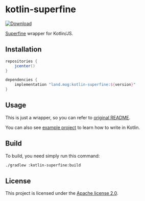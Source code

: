 # kotlin-superfine

[ ![Download](https://api.bintray.com/packages/monchi/maven/kotlin-superfine/images/download.svg) ](https://bintray.com/monchi/maven/kotlin-superfine/_latestVersion)

[Superfine](https://github.com/jorgebucaran/superfine) wrapper for Kotlin/JS.

## Installation

```groovy
repositories {
    jcenter()
}

dependencies {
    implementation "land.mog:kotlin-superfine:${version}"
}
```

## Usage

This is just a wrapper, so you can refer to [original README](https://github.com/jorgebucaran/superfine/blob/master/README.md).

You can also see [example project](https://github.com/Monchi/kotlin-superfine/tree/master/example) to learn how to write in Kotlin.

## Build

To build, you need simply run this command:

```bash
./gradlew :kotlin-superfine:build
```

## License

This project is licensed under the [Apache license 2.0](https://github.com/Monchi/kotlin-hyperapp/blob/master/LICENSE).

